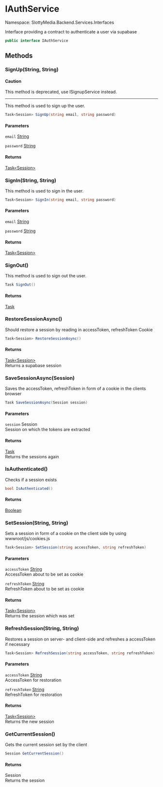 # IAuthService

Namespace: SlottyMedia.Backend.Services.Interfaces

Interface providing a contract to authenticate a user via supabase

```csharp
public interface IAuthService
```

## Methods

### **SignUp(String, String)**

#### Caution

This method is deprecated, use ISignupService instead.

---

This method is used to sign up the user.

```csharp
Task<Session> SignUp(string email, string password)
```

#### Parameters

`email` [String](https://docs.microsoft.com/en-us/dotnet/api/system.string)<br>

`password` [String](https://docs.microsoft.com/en-us/dotnet/api/system.string)<br>

#### Returns

[Task&lt;Session&gt;](https://docs.microsoft.com/en-us/dotnet/api/system.threading.tasks.task-1)<br>

### **SignIn(String, String)**

This method is used to sign in the user.

```csharp
Task<Session> SignIn(string email, string password)
```

#### Parameters

`email` [String](https://docs.microsoft.com/en-us/dotnet/api/system.string)<br>

`password` [String](https://docs.microsoft.com/en-us/dotnet/api/system.string)<br>

#### Returns

[Task&lt;Session&gt;](https://docs.microsoft.com/en-us/dotnet/api/system.threading.tasks.task-1)<br>

### **SignOut()**

This method is used to sign out the user.

```csharp
Task SignOut()
```

#### Returns

[Task](https://docs.microsoft.com/en-us/dotnet/api/system.threading.tasks.task)<br>

### **RestoreSessionAsync()**

Should restore a session by reading in accessToken, refreshToken Cookie

```csharp
Task<Session> RestoreSessionAsync()
```

#### Returns

[Task&lt;Session&gt;](https://docs.microsoft.com/en-us/dotnet/api/system.threading.tasks.task-1)<br>
Returns a supabase session

### **SaveSessionAsync(Session)**

Saves the accessToken, refreshToken in form of a cookie in the clients browser

```csharp
Task SaveSessionAsync(Session session)
```

#### Parameters

`session` Session<br>
Session on which the tokens are extracted

#### Returns

[Task](https://docs.microsoft.com/en-us/dotnet/api/system.threading.tasks.task)<br>
Returns the sessions again

### **IsAuthenticated()**

Checks if a session exists

```csharp
bool IsAuthenticated()
```

#### Returns

[Boolean](https://docs.microsoft.com/en-us/dotnet/api/system.boolean)<br>

### **SetSession(String, String)**

Sets a session in form of a cookie on the client side by using wwwroot/js/cookies.js

```csharp
Task<Session> SetSession(string accessToken, string refreshToken)
```

#### Parameters

`accessToken` [String](https://docs.microsoft.com/en-us/dotnet/api/system.string)<br>
AccessToken about to be set as cookie

`refreshToken` [String](https://docs.microsoft.com/en-us/dotnet/api/system.string)<br>
RefreshToken about to be set as cookie

#### Returns

[Task&lt;Session&gt;](https://docs.microsoft.com/en-us/dotnet/api/system.threading.tasks.task-1)<br>
Returns the session which was set

### **RefreshSession(String, String)**

Restores a session on server- and client-side and refreshes a accessToken if necessary

```csharp
Task<Session> RefreshSession(string accessToken, string refreshToken)
```

#### Parameters

`accessToken` [String](https://docs.microsoft.com/en-us/dotnet/api/system.string)<br>
AccessToken for restoration

`refreshToken` [String](https://docs.microsoft.com/en-us/dotnet/api/system.string)<br>
RefreshToken for restoration

#### Returns

[Task&lt;Session&gt;](https://docs.microsoft.com/en-us/dotnet/api/system.threading.tasks.task-1)<br>
Returns the new session

### **GetCurrentSession()**

Gets the current session set by the client

```csharp
Session GetCurrentSession()
```

#### Returns

Session<br>
Returns the session
